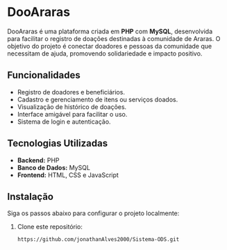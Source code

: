 # DooAraras

DooAraras é uma plataforma criada em **PHP** com **MySQL**, desenvolvida para facilitar o registro de doações destinadas à comunidade de Araras. O objetivo do projeto é conectar doadores e pessoas da comunidade que necessitam de ajuda, promovendo solidariedade e impacto positivo.

## Funcionalidades

- Registro de doadores e beneficiários.
- Cadastro e gerenciamento de itens ou serviços doados.
- Visualização de histórico de doações.
- Interface amigável para facilitar o uso.
- Sistema de login e autenticação.

## Tecnologias Utilizadas

- **Backend:** PHP
- **Banco de Dados:** MySQL
- **Frontend:** HTML, CSS e JavaScript

## Instalação

Siga os passos abaixo para configurar o projeto localmente:

1. Clone este repositório:
   ```bash
   https://github.com/jonathanAlves2000/Sistema-ODS.git
